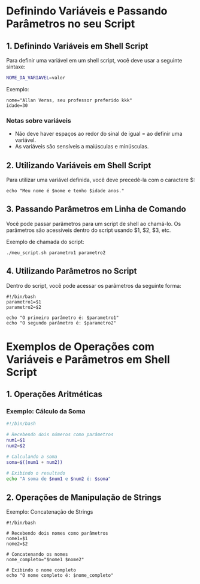 # Definindo Variáveis e Passando Parâmetros no seu Script

## 1. Definindo Variáveis em Shell Script

Para definir uma variável em um shell script, você deve usar a seguinte sintaxe:

```bash
NOME_DA_VARIAVEL=valor
```
Exemplo: 

```
nome="Allan Veras, seu professor preferido kkk"
idade=30
```
### Notas sobre variáveis
- Não deve haver espaços ao redor do sinal de igual = ao definir uma variável.
- As variáveis são sensíveis a maiúsculas e minúsculas.

## 2. Utilizando Variáveis em Shell Script
Para utilizar uma variável definida, você deve precedê-la com o caractere $:

```
echo "Meu nome é $nome e tenho $idade anos."
```

## 3. Passando Parâmetros em Linha de Comando
Você pode passar parâmetros para um script de shell ao chamá-lo. Os parâmetros são acessíveis dentro do script usando $1, $2, $3, etc.

Exemplo de chamada do script:
```
./meu_script.sh parametro1 parametro2
```
## 4. Utilizando Parâmetros no Script
Dentro do script, você pode acessar os parâmetros da seguinte forma:

```
#!/bin/bash
parametro1=$1
parametro2=$2

echo "O primeiro parâmetro é: $parametro1"
echo "O segundo parâmetro é: $parametro2"
```

# Exemplos de Operações com Variáveis e Parâmetros em Shell Script

## 1. Operações Aritméticas

### Exemplo: Cálculo da Soma

```bash
#!/bin/bash

# Recebendo dois números como parâmetros
num1=$1
num2=$2

# Calculando a soma
soma=$((num1 + num2))

# Exibindo o resultado
echo "A soma de $num1 e $num2 é: $soma"
```

## 2. Operações de Manipulação de Strings
Exemplo: Concatenação de Strings
```
#!/bin/bash

# Recebendo dois nomes como parâmetros
nome1=$1
nome2=$2

# Concatenando os nomes
nome_completo="$nome1 $nome2"

# Exibindo o nome completo
echo "O nome completo é: $nome_completo"
```



